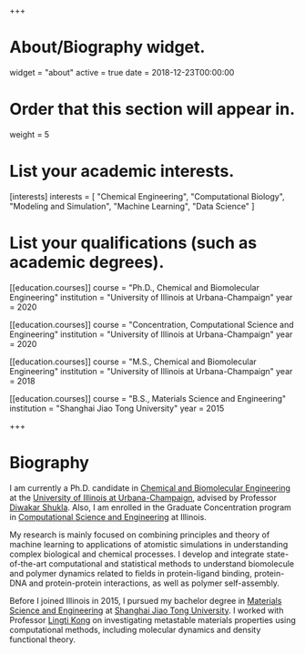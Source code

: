 +++
# About/Biography widget.
widget = "about"
active = true
date = 2018-12-23T00:00:00

# Order that this section will appear in.
weight = 5

# List your academic interests.
[interests]
  interests = [
    "Chemical Engineering",
    "Computational Biology",
    "Modeling and Simulation",
    "Machine Learning",
    "Data Science"
  ]

# List your qualifications (such as academic degrees).
[[education.courses]]
  course = "Ph.D., Chemical and Biomolecular Engineering"
  institution = "University of Illinois at Urbana-Champaign"
  year = 2020

[[education.courses]]
  course = "Concentration, Computational Science and Engineering"
  institution = "University of Illinois at Urbana-Champaign"
  year = 2020 

[[education.courses]]
  course = "M.S., Chemical and Biomolecular Engineering"
  institution = "University of Illinois at Urbana-Champaign"
  year = 2018

[[education.courses]]
  course = "B.S., Materials Science and Engineering"
  institution = "Shanghai Jiao Tong University"
  year = 2015
 
+++

# Biography

I am currently a Ph.D. candidate in [Chemical and Biomolecular Engineering](http://chbe.illinois.edu/) at the [University of Illinois at Urbana-Champaign](https://illinois.edu/), advised by Professor [Diwakar Shukla](http://www.shuklagroup.org/). Also, I am enrolled in the Graduate Concentration program in [Computational Science and Engineering](http://cse.illinois.edu/) at Illinois. 

My research is mainly focused on combining principles and theory of machine learning to applications of atomistic simulations in understanding complex biological and chemical processes. I develop and integrate state-of-the-art computational and statistical methods to understand biomolecule and polymer dynamics related to fields in protein-ligand binding, protein-DNA and protein-protein interactions, as well as polymer self-assembly.

Before I joined Illinois in 2015, I pursued my bachelor degree in [Materials Science and Engineering](http://en.smse.sjtu.edu.cn/) at [Shanghai Jiao Tong University](http://en.sjtu.edu.cn/). I worked with Professor [Lingti Kong](http://nes.sjtu.edu.cn/english/home.htm) on investigating metastable materials properties using computational methods, including molecular dynamics and density functional theory.
